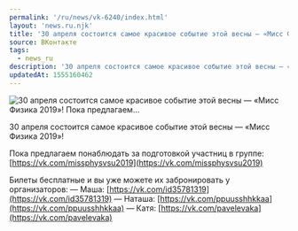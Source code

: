 ```yaml
---
permalink: '/ru/news/vk-6240/index.html'
layout: 'news.ru.njk'
title: '30 апреля состоится самое красивое событие этой весны — «Мисс Физика 2019»!    Пока предлагаем…'
source: ВКонтакте
tags:
  - news_ru
description: '30 апреля состоится самое красивое событие этой весны — «Мисс Физика 2019»!    Пока предлагаем…'
updatedAt: 1555160462
---
```

![30 апреля состоится самое красивое событие этой весны — «Мисс Физика 2019»!    Пока предлагаем…](https://sun9-9.userapi.com/impf/c856128/v856128305/23944/wMwc14tLzmQ.jpg?size=764x1080&quality=96&proxy=1&sign=7dede15b17d2f563ede6392f6b277e0d&c_uniq_tag=eQFtaE4Fb0_RP_pFOofEn6MfKhTR9iEfTi76C85PCsE&type=album)

30 апреля состоится самое красивое событие этой весны — «Мисс Физика 2019»!

Пока предлагаем понаблюдать за подготовкой участниц в группе: [https://vk.com/missphysvsu2019](https://vk.com/missphysvsu2019)

Билеты бесплатные и вы уже можете их забронировать у организаторов:
— Маша: [https://vk.com/id35781319](https://vk.com/id35781319)
— Наташа: [https://vk.com/ppuusshhkkaa](https://vk.com/ppuusshhkkaa)
— Катя: [https://vk.com/pavelevaka](https://vk.com/pavelevaka)
